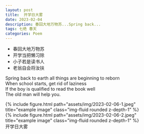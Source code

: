 ```yaml
---
layout: post
title:  开学日大雾
date: 2023-02-04
description: 春回大地万物苏...Spring back...
tags: 七绝 春天
categories: Poem
---
```

- 春回大地万物苏
- 开学当把懒习除
- 小子若是读书人
- 老翁自会将汝扶

Spring back to earth all things are beginning to reborn  
When school starts, get rid of laziness  
If the boy is qualified to read the book well  
The old man will help you.

<div class="row">
    <div class="col-sm mt-3 mt-md-0">
        {% include figure.html path="assets/img/2023-02-06-1.jpeg" title="example image" class="img-fluid rounded z-depth-1" %}
    </div>
    <div class="col-sm mt-3 mt-md-0">
        {% include figure.html path="assets/img/2023-02-06-2.jpeg" title="example image" class="img-fluid rounded z-depth-1" %}
    </div>
</div>
<div class="caption">
    开学日大雾
</div>
